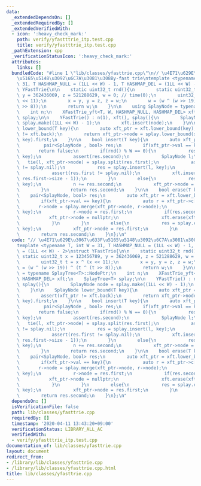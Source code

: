```yaml
---
data:
  _extendedDependsOn: []
  _extendedRequiredBy: []
  _extendedVerifiedWith:
  - icon: ':heavy_check_mark:'
    path: verify/yfastttrie_itp.test.cpp
    title: verify/yfastttrie_itp.test.cpp
  _pathExtension: cpp
  _verificationStatusIcon: ':heavy_check_mark:'
  attributes:
    links: []
  bundledCode: "#line 1 \"lib/classes/yfasttrie.cpp\"\n// \u4E71\u629E\u3067\u633F\
    \u5165\u5148\u3092\u6C7A\u3081\u308By-fast trie\ntemplate <typename T, int W =\
    \ 31, T HASHMAP_NULL = (1LL << W) - 1, T HASHMAP_DEL = (1LL << W) - 2>\nstruct\
    \ YFastTrie{\n\n    static uint32_t rnd(){\n        static uint32_t x = 123456789,\
    \ y = 362436069, z = 521288629, w = 0; // time(0);\n        uint32_t t = x ^ (x\
    \ << 11);\n        x = y, y = z, z = w;\n        w = (w ^ (w >> 19)) ^ (t ^ (t\
    \ >> 8));\n        return w;\n    }\n\n    using SplayNode = typename SplayTree<T>::NodePtr;\n\
    \    int n;\n    XFastTrie_yft<T, W, HASHMAP_NULL, HASHMAP_DEL> xft;\n    SplayTree<T>\
    \ splay;\n\n    YFastTrie() : n(1), xft(), splay(){\n        SplayNode node =\
    \ splay.make((1LL << W) - 1);\n        xft.insert(node);\n    }\n\n    SplayNode\
    \ lower_bound(T key){\n        auto xft_ptr = xft.lower_bound(key);\n        assert(xft_ptr\
    \ != xft.back);\n        return xft_ptr->node = splay.lower_bound(xft_ptr->node,\
    \ key).first;\n    }\n\n    bool insert(T key){\n        auto xft_ptr = xft.lower_bound(key);\n\
    \         pair<SplayNode , bool> res;\n        if(xft_ptr->val == key)\n     \
    \       return false;\n        if(rnd() % W == 0){\n            res = splay.lower_bound(xft_ptr->node,\
    \ key);\n            assert(res.second);\n            SplayNode l;\n         \
    \   tie(l, xft_ptr->node) = splay.split(res.first);\n            assert(xft_ptr->node\
    \ != splay.nil);\n            res = splay.insert(l, key);\n            n += res.second;\n\
    \            assert(res.first != splay.nil);\n            xft.insert(splay.access(res.first,\
    \ res.first->size - 1));\n        }\n        else{\n            res = splay.insert(xft_ptr->node,\
    \ key);\n            n += res.second;\n            xft_ptr->node = res.first;\n\
    \        }\n        return res.second;\n    }\n\n    bool erase(T key){\n    \
    \    pair<SplayNode, bool> res;\n        auto xft_ptr = xft.lower_bound(key);\n\
    \        if(xft_ptr->val == key){\n            auto r = xft_ptr->c[1];\n     \
    \       r->node = splay.merge(xft_ptr->node, r->node);\n            res = splay.erase(r->node,\
    \ key);\n            r->node = res.first;\n            if(res.second){\n     \
    \           xft_ptr->node = nullptr;\n                xft.erase(xft_ptr->val);\n\
    \            }\n        }\n        else{\n            res = splay.erase(xft_ptr->node,\
    \ key);\n            xft_ptr->node = res.first;\n        }\n        n -= res.second;\n\
    \        return res.second;\n    }\n};\n"
  code: "// \u4E71\u629E\u3067\u633F\u5165\u5148\u3092\u6C7A\u3081\u308By-fast trie\n\
    template <typename T, int W = 31, T HASHMAP_NULL = (1LL << W) - 1, T HASHMAP_DEL\
    \ = (1LL << W) - 2>\nstruct YFastTrie{\n\n    static uint32_t rnd(){\n       \
    \ static uint32_t x = 123456789, y = 362436069, z = 521288629, w = 0; // time(0);\n\
    \        uint32_t t = x ^ (x << 11);\n        x = y, y = z, z = w;\n        w\
    \ = (w ^ (w >> 19)) ^ (t ^ (t >> 8));\n        return w;\n    }\n\n    using SplayNode\
    \ = typename SplayTree<T>::NodePtr;\n    int n;\n    XFastTrie_yft<T, W, HASHMAP_NULL,\
    \ HASHMAP_DEL> xft;\n    SplayTree<T> splay;\n\n    YFastTrie() : n(1), xft(),\
    \ splay(){\n        SplayNode node = splay.make((1LL << W) - 1);\n        xft.insert(node);\n\
    \    }\n\n    SplayNode lower_bound(T key){\n        auto xft_ptr = xft.lower_bound(key);\n\
    \        assert(xft_ptr != xft.back);\n        return xft_ptr->node = splay.lower_bound(xft_ptr->node,\
    \ key).first;\n    }\n\n    bool insert(T key){\n        auto xft_ptr = xft.lower_bound(key);\n\
    \         pair<SplayNode , bool> res;\n        if(xft_ptr->val == key)\n     \
    \       return false;\n        if(rnd() % W == 0){\n            res = splay.lower_bound(xft_ptr->node,\
    \ key);\n            assert(res.second);\n            SplayNode l;\n         \
    \   tie(l, xft_ptr->node) = splay.split(res.first);\n            assert(xft_ptr->node\
    \ != splay.nil);\n            res = splay.insert(l, key);\n            n += res.second;\n\
    \            assert(res.first != splay.nil);\n            xft.insert(splay.access(res.first,\
    \ res.first->size - 1));\n        }\n        else{\n            res = splay.insert(xft_ptr->node,\
    \ key);\n            n += res.second;\n            xft_ptr->node = res.first;\n\
    \        }\n        return res.second;\n    }\n\n    bool erase(T key){\n    \
    \    pair<SplayNode, bool> res;\n        auto xft_ptr = xft.lower_bound(key);\n\
    \        if(xft_ptr->val == key){\n            auto r = xft_ptr->c[1];\n     \
    \       r->node = splay.merge(xft_ptr->node, r->node);\n            res = splay.erase(r->node,\
    \ key);\n            r->node = res.first;\n            if(res.second){\n     \
    \           xft_ptr->node = nullptr;\n                xft.erase(xft_ptr->val);\n\
    \            }\n        }\n        else{\n            res = splay.erase(xft_ptr->node,\
    \ key);\n            xft_ptr->node = res.first;\n        }\n        n -= res.second;\n\
    \        return res.second;\n    }\n};\n"
  dependsOn: []
  isVerificationFile: false
  path: lib/classes/yfasttrie.cpp
  requiredBy: []
  timestamp: '2020-04-11 13:43:20+09:00'
  verificationStatus: LIBRARY_ALL_AC
  verifiedWith:
  - verify/yfastttrie_itp.test.cpp
documentation_of: lib/classes/yfasttrie.cpp
layout: document
redirect_from:
- /library/lib/classes/yfasttrie.cpp
- /library/lib/classes/yfasttrie.cpp.html
title: lib/classes/yfasttrie.cpp
---
```

